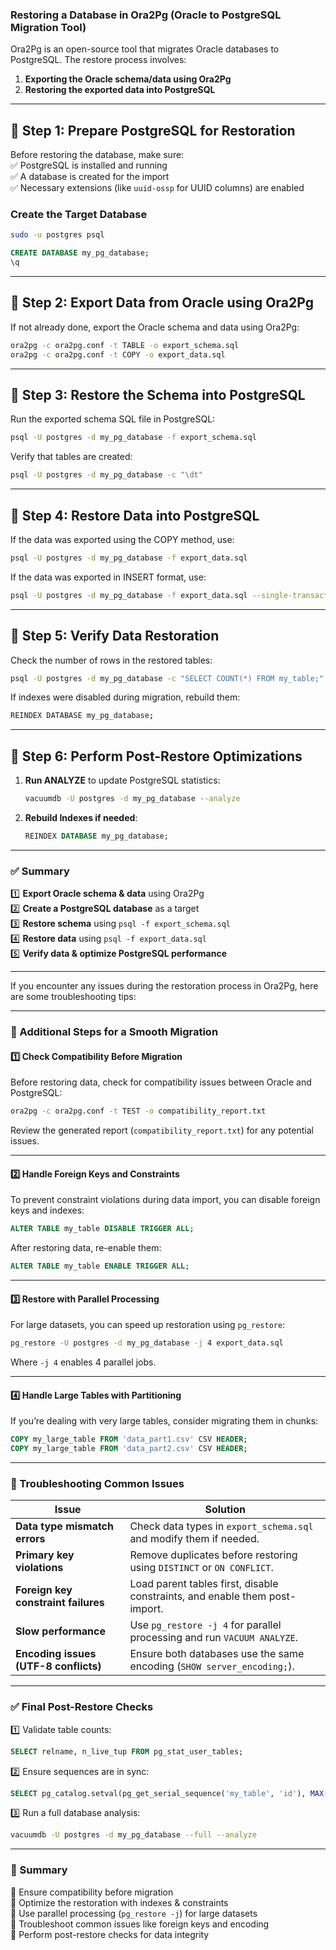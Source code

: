 ### **Restoring a Database in Ora2Pg (Oracle to PostgreSQL Migration Tool)**  

Ora2Pg is an open-source tool that migrates Oracle databases to PostgreSQL. The restore process involves:  
1. **Exporting the Oracle schema/data using Ora2Pg**  
2. **Restoring the exported data into PostgreSQL**  

---

## **🔹 Step 1: Prepare PostgreSQL for Restoration**
Before restoring the database, make sure:  
✅ PostgreSQL is installed and running  
✅ A database is created for the import  
✅ Necessary extensions (like `uuid-ossp` for UUID columns) are enabled  

### **Create the Target Database**
```sh
sudo -u postgres psql
```
```sql
CREATE DATABASE my_pg_database;
\q
```

---

## **🔹 Step 2: Export Data from Oracle using Ora2Pg**
If not already done, export the Oracle schema and data using Ora2Pg:  
```sh
ora2pg -c ora2pg.conf -t TABLE -o export_schema.sql
ora2pg -c ora2pg.conf -t COPY -o export_data.sql
```

---

## **🔹 Step 3: Restore the Schema into PostgreSQL**
Run the exported schema SQL file in PostgreSQL:  
```sh
psql -U postgres -d my_pg_database -f export_schema.sql
```

Verify that tables are created:
```sh
psql -U postgres -d my_pg_database -c "\dt"
```

---

## **🔹 Step 4: Restore Data into PostgreSQL**
If the data was exported using the COPY method, use:  
```sh
psql -U postgres -d my_pg_database -f export_data.sql
```
If the data was exported in INSERT format, use:  
```sh
psql -U postgres -d my_pg_database -f export_data.sql --single-transaction
```

---

## **🔹 Step 5: Verify Data Restoration**
Check the number of rows in the restored tables:
```sh
psql -U postgres -d my_pg_database -c "SELECT COUNT(*) FROM my_table;"
```

If indexes were disabled during migration, rebuild them:
```sh
REINDEX DATABASE my_pg_database;
```

---

## **🔹 Step 6: Perform Post-Restore Optimizations**
1. **Run ANALYZE** to update PostgreSQL statistics:  
   ```sh
   vacuumdb -U postgres -d my_pg_database --analyze
   ```
2. **Rebuild Indexes if needed**:  
   ```sql
   REINDEX DATABASE my_pg_database;
   ```

---
### **✅ Summary**
1️⃣ **Export Oracle schema & data** using Ora2Pg  
2️⃣ **Create a PostgreSQL database** as a target  
3️⃣ **Restore schema** using `psql -f export_schema.sql`  
4️⃣ **Restore data** using `psql -f export_data.sql`  
5️⃣ **Verify data & optimize PostgreSQL performance**  

---

If you encounter any issues during the restoration process in Ora2Pg, here are some troubleshooting tips:

---

### **🔹 Additional Steps for a Smooth Migration**
#### **1️⃣ Check Compatibility Before Migration**
Before restoring data, check for compatibility issues between Oracle and PostgreSQL:
```sh
ora2pg -c ora2pg.conf -t TEST -o compatibility_report.txt
```
Review the generated report (`compatibility_report.txt`) for any potential issues.

---

#### **2️⃣ Handle Foreign Keys and Constraints**
To prevent constraint violations during data import, you can disable foreign keys and indexes:
```sql
ALTER TABLE my_table DISABLE TRIGGER ALL;
```
After restoring data, re-enable them:
```sql
ALTER TABLE my_table ENABLE TRIGGER ALL;
```

---

#### **3️⃣ Restore with Parallel Processing**
For large datasets, you can speed up restoration using `pg_restore`:
```sh
pg_restore -U postgres -d my_pg_database -j 4 export_data.sql
```
Where `-j 4` enables 4 parallel jobs.

---

#### **4️⃣ Handle Large Tables with Partitioning**
If you’re dealing with very large tables, consider migrating them in chunks:
```sql
COPY my_large_table FROM 'data_part1.csv' CSV HEADER;
COPY my_large_table FROM 'data_part2.csv' CSV HEADER;
```

---

### **🔹 Troubleshooting Common Issues**
| **Issue** | **Solution** |
|-----------|-------------|
| **Data type mismatch errors** | Check data types in `export_schema.sql` and modify them if needed. |
| **Primary key violations** | Remove duplicates before restoring using `DISTINCT` or `ON CONFLICT`. |
| **Foreign key constraint failures** | Load parent tables first, disable constraints, and enable them post-import. |
| **Slow performance** | Use `pg_restore -j 4` for parallel processing and run `VACUUM ANALYZE`. |
| **Encoding issues (UTF-8 conflicts)** | Ensure both databases use the same encoding (`SHOW server_encoding;`). |

---

### **✅ Final Post-Restore Checks**
1️⃣ Validate table counts:
```sql
SELECT relname, n_live_tup FROM pg_stat_user_tables;
```
2️⃣ Ensure sequences are in sync:
```sql
SELECT pg_catalog.setval(pg_get_serial_sequence('my_table', 'id'), MAX(id)) FROM my_table;
```
3️⃣ Run a full database analysis:
```sh
vacuumdb -U postgres -d my_pg_database --full --analyze
```
---

### **🚀 Summary**
🔹 Ensure compatibility before migration  
🔹 Optimize the restoration with indexes & constraints  
🔹 Use parallel processing (`pg_restore -j`) for large datasets  
🔹 Troubleshoot common issues like foreign keys and encoding  
🔹 Perform post-restore checks for data integrity  

